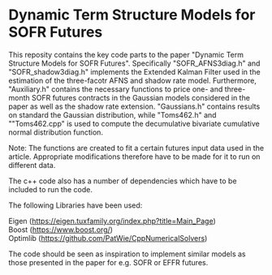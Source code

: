 # Dynamic Term Structure Models for SOFR Futures

This reposity contains the key code parts to the paper "Dynamic Term Structure Models for SOFR Futures".
Specifically "SOFR_AFNS3diag.h" and "SOFR_shadow3diag.h" implements the Extended Kalman Filter used in the estimation of the three-facotr AFNS and shadow rate model.
Furthermore, "Auxiliary.h" contains the necessary functions to price one- and three-month SOFR futures contracts in the Gaussian models considered in the paper as well as the shadow rate extension. "Gaussians.h" contains results on standard the Gaussian distribution, while "Toms462.h" and ""Toms462.cpp" is used to compute the decumulative bivariate cumulative normal distribution function.

Note: The functions are created to fit a certain futures input data used in the article. Appropriate modifications therefore have to be made for it to run on different data.

The c++ code also has a number of dependencies which have to be included to run the code.

The following Libraries have been used:

Eigen (https://eigen.tuxfamily.org/index.php?title=Main_Page) \
Boost (https://www.boost.org/) \
Optimlib (https://github.com/PatWie/CppNumericalSolvers)

The code should be seen as inspiration to implement similar models as those presented in the paper for e.g. SOFR or EFFR futures. 
